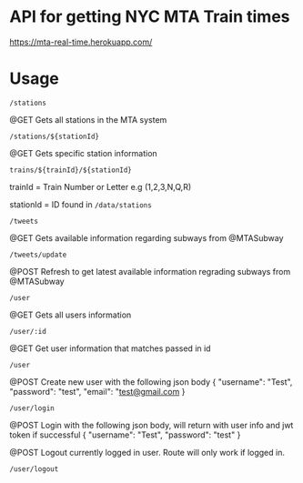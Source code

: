 # API for getting NYC MTA Train times
https://mta-real-time.herokuapp.com/

# Usage
`/stations`

@GET Gets all stations in the MTA system

`/stations/${stationId}`

@GET Gets specific station information 


`trains/${trainId}/${stationId}`

trainId = Train Number or Letter e.g (1,2,3,N,Q,R)

stationId = ID found in `/data/stations`

`/tweets`

@GET Gets available information regarding subways from @MTASubway

`/tweets/update`

@POST Refresh to get latest available information regrading subways from @MTASubway

`/user`

@GET Gets all users information

`/user/:id`

@GET Get user information that matches passed in id

`/user`

@POST Create new user with the following json body 
{
  "username": "Test",
  "password": "test",
  "email": "test@gmail.com
}
  
 `/user/login`
 
 @POST Login with the following json body, will return with user info and jwt token if successful 
 {
  "username": "Test",
  "password": "test"
 }

@POST Logout currently logged in user. Route will only work if logged in.

`/user/logout`

